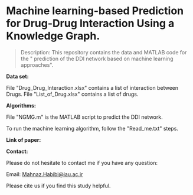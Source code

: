 # Machine learning-based Prediction for Drug-Drug Interaction Using a Knowledge Graph.

> Description: This repository contains the data and MATLAB code for the " prediction of the DDI network based on machine learning approaches".

**Data set:**

File "Drug_Drug_Interaction.xlsx" contains a list of interaction between Drugs.
File "List_of_Drug.xlsx" contains a list of drugs.

**Algorithms:**

File "NGMG.m" is the MATLAB script to predict the DDI network.



To run the machine learning algorithm, follow the "Read_me.txt" steps.


**Link of paper:**


**Contact:**

Please do not hesitate to contact me if you have any question:

Email: Mahnaz.Habibi@iau.ac.ir

Please cite us if you find this study helpful.
